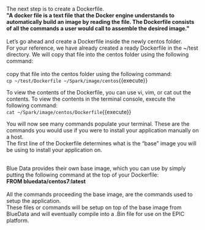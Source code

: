 The next step is to create a Dockerfile. 
<br>
<strong>"A docker file is a text file that the Docker engine understands to automatically build an image by reading the file. The Dockerfile consists of all the commands a user would call to assemble the desired image."</strong>
<br>
<br>
Let’s go ahead and create a Dockerfile inside the newly centos folder.
<br>
For your reference, we have already created a ready Dockerfile in the ~/test directory. We will copy that file into the centos folder using the following command:<br>
<br>copy that file into the centos folder using the following command:<br>
`cp ~/test/Dockerfile ~/Spark/image/centos`{{execute}}<br>

To view the contents of the Dockerfile, you can use vi, vim, or cat out the contents. To view the contents in the terminal console, execute the following command:<br>
`cat ~/Spark/image/centos/Dockerfile`{{execute}}<br>

You will now see many commands populate your terminal. These are the commands you would use if you were to install your application manually on a host. 
<br>The first line of the Dockerfile determines what is the “base” image you will be using to install your application on. 

<br>Blue Data provides their own base image, which you can use by simply putting the following command at the top of your Dockerfile: 
<br><b>FROM bluedata/centos7:latest</b>
<br>
<br>
All the commands proceeding the base image, are the commands used to setup the application. 
<br>These files or commands will be setup on top of the base image from BlueData and will eventually compile into a .Bin file for use on the EPIC platform. 
